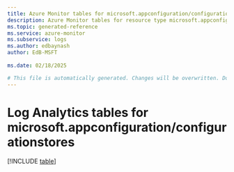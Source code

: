```yaml
---
title: Azure Monitor tables for microsoft.appconfiguration/configurationstores
description: Azure Monitor tables for resource type microsoft.appconfiguration/configurationstores
ms.topic: generated-reference
ms.service: azure-monitor
ms.subservice: logs
ms.author: edbaynash
author: EdB-MSFT
   
ms.date: 02/18/2025

# This file is automatically generated. Changes will be overwritten. Do not change this file directly.
---
```


# Log Analytics tables for microsoft.appconfiguration/configurationstores  

[!INCLUDE [table](~/reusable-content/ce-skilling/azure/includes/azure-monitor/reference/tables/microsoft-appconfiguration_configurationstores-include.md)]

